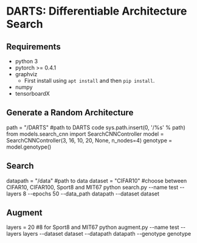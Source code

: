 # DARTS: Differentiable Architecture Search

## Requirements

- python 3
- pytorch >= 0.4.1
- graphviz
    - First install using `apt install` and then `pip install`.
- numpy
- tensorboardX

## Generate a Random Architecture 

path = "/DARTS" #path to DARTS code
sys.path.insert(0, '/%s' % path)
from models.search_cnn import SearchCNNController
model = SearchCNNController(3, 16, 10, 20, None, n_nodes=4)
genotype = model.genotype()

## Search

datapath = "/data" #path to data
dataset = "CIFAR10" #choose between CIFAR10, CIFAR100, Sport8 and MIT67
python search.py --name test --layers 8 --epochs 50 --data_path datapath --dataset dataset

## Augment

layers = 20 #8 for Sport8 and MIT67
python augment.py --name test --layers layers --dataset dataset --datapath datapath --genotype genotype 
